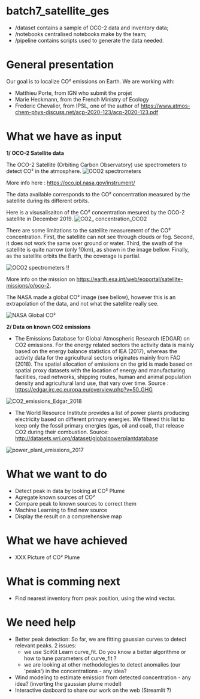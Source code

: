 # batch7_satellite_ges

* /dataset contains a sample of OCO-2 data and inventory data;
* /notebooks centralised notebooks make by the team;
* /pipeline contains scripts used to generate the data needed.

# General presentation

Our goal is to localize CO² emissions on Earth.
We are working with:
- Matthieu Porte, from IGN who submit the projet
- Marie Heckmann, from the French Ministry of Ecology
- Frederic Chevalier, from IPSL, one of the author of <https://www.atmos-chem-phys-discuss.net/acp-2020-123/acp-2020-123.pdf>


# What we have as input

**1/ OCO-2 Satellite data**

The OCO-2 Satellite (Orbiting Carbon Observatory) use spectrometers to detect CO² in the atmosphere.
![OCO2 spectrometers](https://oco.jpl.nasa.gov/media/uploads/2019/05/07/oco_column.jpg)

More info here : <https://oco.jpl.nasa.gov/instrument/>

The data available corresponds to the CO² concentration measured by the satellite during its different orbits. 

Here is a visusalisaiton of the CO² concentration mesured by the OCO-2 satellite in December 2019. 
![CO2_ concentration_OCO2](https://user-images.githubusercontent.com/61688979/79854803-4c012f80-83ca-11ea-921e-49dcbf55440f.PNG)

There are some limitations to the satellite measurement of the CO² concentration.
First, the satellite can not see through clouds or fog.
Second, it does not work the same over ground or water.
Third, the swath of the satellite is quite narrow (only 10km), as shown in the image bellow. 
Finally, as the satellite orbits the Earth, the coverage is partial.

![OCO2 spectrometers](https://scx1.b-cdn.net/csz/news/800/2020/3-nasasatellit.jpg)
!!

More info on the mission on <https://earth.esa.int/web/eoportal/satellite-missions/o/oco-2>.

The NASA made a global CO² image (see bellow), however this is an extrapolation of the data, and not what the satellite really see.

![NASA Global CO²](https://www.jpl.nasa.gov/images/oco/20090219/sinks-browse.jpg)

**2/ Data on known CO2 emissions**

- The Emissions Database for Global Atmospheric Research (EDGAR) on CO2 emissions. For the energy related sectors the activity data is mainly based on the energy balance statistics of IEA (2017), whereas the activity data for the agricultural sectors originates mainly from FAO (2018). The spatial allocation of emissions on the grid is made based on spatial proxy datasets with the location of energy and manufacturing facilities, road networks, shipping routes, human and animal population density and agricultural land use, that vary over time. 
Source : https://edgar.jrc.ec.europa.eu/overview.php?v=50_GHG

![CO2_emissions_Edgar_2018](https://user-images.githubusercontent.com/61688979/79775474-9637d180-8334-11ea-9712-274a11356aea.PNG)

- The World Resource Institute provides a list of power plants producing electricity based on different primary energies. We filtered this list to keep only the fossil primary energies (gas, oil and coal), that release CO2 during their combustion.
Source: http://datasets.wri.org/dataset/globalpowerplantdatabase

![power_plant_emissions_2017](https://user-images.githubusercontent.com/61688979/79775550-b5366380-8334-11ea-9587-8d42b241160e.PNG)

# What we want to do

- Detect peak in data by looking at CO² Plume
- Agregate known sources of CO²
- Compare peak to known sources to correct them
- Machine Learning to find new source
- Display the result on a comprehensive map

# What we have achieved

- XXX Picture of CO² Plume

# What is comming next

- Find nearest inventory from peak position, using the wind vector.

# We need help

- Better peak detection: So far, we are fitting gaussian curves to detect relevant peaks. 2 issues:
    - we use SciKit Learn curve_fit. Do you know a better algorithme or how to tune parameters of curve_fit ?
    - we are looking at other methodologies to detect anomalies (our 'peaks') in the concentrations  - any idea? 
- Wind modeling to estimate emission from detected concentration - any idea? (inverting the gaussian plume model)
- Interactive dasboard to share our work on the web (Streamlit ?)

